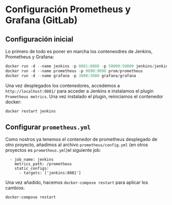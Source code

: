 # Configuración Prometheus y Grafana (GitLab)
## Configuración inicial
Lo primero de todo es poner en marcha los conteneodres de Jenkins, Prometheus y Grafana:
```powershell
docker run -d --name jenkins -p 8081:8080 -p 50000:50000 jenkins/jenkins:latest
docker run -d --name prometheus -p 9090:9090 prom/prometheus
docker run -d --name grafana -p 3000:3000 grafana/grafana
```

Una vez desplegados los contenedores, accedemos a `http://localhost:8081/` para acceder a Jenkins e instalamos el plugin `Prometheus metrics`. Una vez instalado el plugin, reiniciamos el contenedor docker:
```powershell
docker restart jenkins
```

## Configurar `prometheus.yml`
Como nostros ya tenemos el contenedor de prometheus desplegado de otro proyecto, añadimos al archivo `prometheus/config.yml` (en otros proyectos es `prometheus.yml`)el siguiente job:
```
  - job_name: jenkins
    metrics_path: /prometheus
    static_configs:
      - targets: ['jenkins:8081']
```

Una vez añadido, hacemos `docker-compose restart` para aplicar los cambios:
```powershell
docker-compose restart
```
